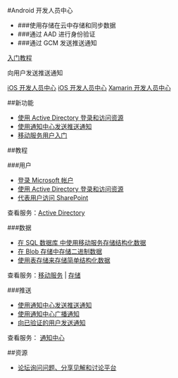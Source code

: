 <properties 
  pageTitle="移动服务-Android - Azure 微软云"
  metakeywords="" 
  description="" 
  services="" 
  documentationCenter="Android" 
  authors="" 
  manager="Tiffena" 
  editor="EricChen"/>
  
<tag ms.service="移动服务" ms.date="03/04/2015" wacn.date="03/04/2015"/>

#Android 开发人员中心

- ###使用存储在云中存储和同步数据
- ###通过 AAD 进行身份验证</h3>
- ###通过 GCM 发送推送通知</h3>

[入门教程](/documentation/articles/mobile-services-android-get-started/)

向用户发送推送通知

[iOS 开发人员中心](/develop/mobile/ios)
[iOS 开发人员中心](/develop/mobile/ios)
[Xamarin 开发人员中心](/develop/mobile/xamarin)

##新功能

- [使用 Active Directory 登录和访问资源](/documentation/articles/mobile-services-dotnet-backend-android-ad-authentication)
- [使用通知中心发送推送通知](/documentation/articles/notification-hubs-android-get-started/)
- [移动服务用户入门](/documentation/articles/mobile-services-android-get-started-users/)

<!--
- [使用 New Relic 监视移动服务](/documentation/articles/store-new-relic-mobile-services-monitor/)
-->

##教程

###用户

- [登录 Microsoft 帐户](/documentation/articles/mobile-services-android-get-started-users/)
- [使用 Active Directory 登录和访问资源](/documentation/articles/mobile-services-dotnet-backend-android-ad-authentication)
- [代表用户访问 SharePoint](/documentation/articles/mobile-services-dotnet-backend-calling-sharepoint-on-behalf-of-user/)

查看服务：[Active Directory](https://github.com/AzureAD)

###数据</h3>

- [在 SQL 数据库 中使用移动服务存储结构化数据](/documentation/articles/mobile-services-android-get-started-data/)
- [在 Blob 存储中存储二进制数据](/documentation/articles/storage-java-how-to-use-blob-storage/)
- [使用表存储来存储简单结构化数据](/documentation/articles/storage-java-how-to-use-table-storage/)

查看服务：[移动服务](/documentation/services/mobile-services/) | [存储](/documentation/services/storage/)

###推送

- [使用通知中心发送推送通知](/documentation/articles/notification-hubs-android-get-started/)
- [使用通知中心广播通知](/documentation/articles/notification-hubs-aspnet-backend-android-breaking-news/)
- [向已验证的用户发送通知](/documentation/articles/mobile-services-javascript-backend-android-push-notifications-app-users/)

查看服务： [通知中心](/documentation/services/notification-hubs/)

<!--
###分析</h3>


- [使用 New Relic 监视移动服务](/documentation/articles/store-new-relic-mobile-services-monitor/)

查看服务： <a href="http://www.capptain.com/">Capptain</a>
-->

##资源

<!--
- [Android 参考查找针对客户端库和服务器脚本的文档](/develop/mobile/reference-android/)
- [Android 示例了解丰富的可下载示例应用程序](/develop/mobile/android-samples/)
-->

- [论坛询问问题、分享见解和讨论平台](https://social.msdn.microsoft.com/Forums/zh-CN/home?forum=windowsazurezhchs)